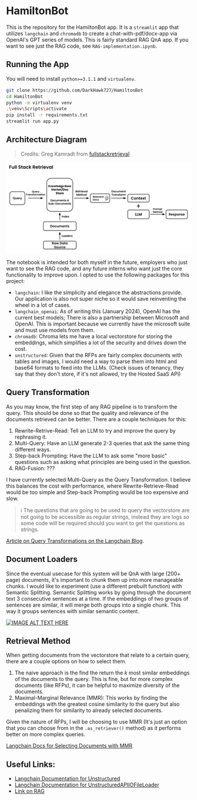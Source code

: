 # HamiltonBot

This is the repository for the HamiltonBot app. It is a `streamlit` app that utilizes `langchain` and `chromadb` to create a chat-with-pdf/docx-app via OpenAI's GPT series of models. This is fairly standard RAG QnA app. If you want to see just the RAG code, see `RAG-implementation.ipynb`.

## Running the App

You will need to install `python>=3.1.1` and `virtualenv`.

```sh
git clone https://github.com/DarkHawk727/HamiltonBot
cd HamiltonBot
python -m virtualenv venv
.\venv\Scripts\activate
pip install -r requirements.txt
streamlit run app.py
```

## Architecture Diagram 
> Credits: Greg Kamradt from [fullstackretrieval](https://fullstackretrieval.com/)

![diagram](architecture_diagram.png)

The notebook is intended for both myself in the future, employers who just want to see the RAG code, and any future interns who want just the core functionality to improve upon. I opted to use the following packages for this project:
- `langchain`: I like the simplicity and elegance the abstractions provide. Our application is also not super niche so it would save reinventing the wheel in a lot of cases.
- `langchain_openai`: As of writing this (January 2024), OpenAI has the current best models; There is also a partnership between Microsoft and OpenAI. This is important because we currently have the microsoft suite and must use models from them.
- `chromadb`: Chroma lets me have a local vectorstore for storing the embeddings, which simplifies a lot of the security and drives down the cost.
- `unstructured`: Given that the RFPs are fairly complex documents with tables and images, I would need a way to parse them into html and base64 formats to feed into the LLMs. (Check issues of tenancy, they say that they don't store, if it's not allowed, try the Hosted SaaS API)

## Query Transformation

As you may know, the first step of any RAG pipeline is to transform the query. This should be done so that the quality and relevance of the documents retrieved can be better. There are a couple techniques for this:
1. Rewrite-Retrive-Read: Tell an LLM to try and improve the query by rephrasing it.
2. Multi-Query: Have an LLM generate 2-3 queries that ask the same thing different ways.
3. Step-back Prompting: Have the LLM to ask some "more basic" questions such as asking what principles are being used in the question.
4. RAG-Fusion: ???

I have currently selected Multi-Query as the Query Transformation. I believe this balances the cost with performance, where Rewrite-Retrieve-Read would be too simple and Step-back Prompting would be too expensive and slow.

>ℹ️ The questions that are going to be used to query the vectorstore are not going to be accessible as regular strings, instead they are logs so some code will be required should you want to get the questions as strings.

[Article on Query Transformations on the Langchain Blog](https://blog.langchain.dev/query-transformations/).

## Document Loaders

Since the eventual usecase for this system will be QnA with large (200+ page) documents, it's important to chunk them up into more manageable chunks. I would like to experiment (use a different prebuilt function) with Semantic Splitting. Semantic Splitting works by going through the document text 3 consecutive sentences at a time. If the embeddings of two groups of sentences are similar, it will merge both groups into a single chunk. This way it groups sentences with similar semantic content.

[![IMAGE ALT TEXT HERE](https://img.youtube.com/vi/8OJC21T2SL4/0.jpg)](https://www.youtube.com/watch?v=8OJC21T2SL4?si=4s4VROINPiQOWUMh)

## Retrieval Method

When getting documents from the vectorstore that relate to a certain query, there are a couple options on how to select them.
1. The naive approach is the find the return the $k$ most similar embeddings of the documents to the query. This is fine, but for more complex documents (like RFPs), it can be helpful to maximize diversity of the documents.
2. Maximal-Marginal Relevance (MMR): This works by finding the embeddings with the greatest cosine similarity to the query but also penalizing them for similarity to already selected documents.

Given the nature of RFPs, I will be choosing to use MMR (It's just an option that you can choose from in the `.as_retriever()` method) as it performs better on more complex queries.

[Langchain Docs for Selecting Documents with MMR](https://python.langchain.com/docs/modules/model_io/prompts/example_selector_types/mmr)

## Useful Links:

 - [Langchain Documentation for Unstructured](https://python.langchain.com/docs/integrations/document_loaders/unstructured_file)
 - [Langchain Documentation for UnstructuredAPIIOFileLoader](https://api.python.langchain.com/en/stable/document_loaders/langchain_community.document_loaders.unstructured.UnstructuredAPIFileIOLoader.html#langchain_community.document_loaders.unstructured.UnstructuredAPIFileIOLoader)
 - [Link on RAG](https://medium.com/@onkarmishra/using-langchain-for-question-answering-on-own-data-3af0a82789ed)

